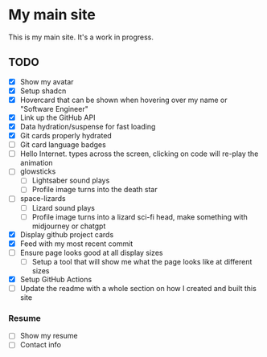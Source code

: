 # My main site

This is my main site. It's a work in progress.

## TODO

- [X] Show my avatar
- [X] Setup shadcn
- [X] Hovercard that can be shown when hovering over my name or "Software Engineer"
- [X] Link up the GitHub API
- [X] Data hydration/suspense for fast loading
- [X] Git cards properly hydrated
- [ ] Git card language badges
- [ ] Hello Internet. types across the screen, clicking on code will re-play the animation
- [ ] glowsticks
  - [ ] Lightsaber sound plays
  - [ ] Profile image turns into the death star
- [ ] space-lizards
  - [ ] Lizard sound plays
  - [ ] Profile image turns into a lizard sci-fi head, make something with midjourney or chatgpt
- [X] Display github project cards
- [X] Feed with my most recent commit
- [ ] Ensure page looks good at all display sizes
  - [ ] Setup a tool that will show me what the page looks like at different sizes
- [X] Setup GitHub Actions
- [ ] Update the readme with a whole section on how I created and built this site

### Resume

- [ ] Show my resume
- [ ] Contact info
